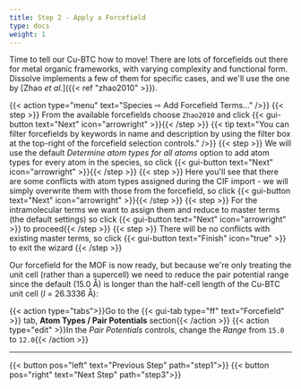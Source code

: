 ```yaml
---
title: Step 2 - Apply a Forcefield
type: docs
weight: 1
---
```


Time to tell our Cu-BTC how to move! There are lots of forcefields out there for metal organic frameworks, with varying complexity and functional form. Dissolve implements a few of them for specific cases, and we'll use the one by [Zhao _et al._]({{< ref "zhao2010" >}}).

{{< action type="menu" text="Species &#8680; Add Forcefield Terms..." />}}
{{< step >}} From the available forcefields choose `Zhao2010` and click {{< gui-button text="Next" icon="arrowright" >}}{{< /step >}}
{{< tip text="You can filter forcefields by keywords in name and description by using the filter box at the top-right of the forcefield selection controls." />}}
{{< step >}} We will use the default _Determine atom types for all atoms_ option to add atom types for every atom in the species, so click {{< gui-button text="Next" icon="arrowright" >}}{{< /step >}}
{{< step >}} Here you'll see that there are some conflicts with atom types assigned during the CIF import - we will simply overwrite them with those from the forcefield, so click {{< gui-button text="Next" icon="arrowright" >}}{{< /step >}}
{{< step >}} For the intramolecular terms we want to assign them and reduce to master terms (the default settings) so click {{< gui-button text="Next" icon="arrowright" >}} to proceed{{< /step >}}
{{< step >}} There will be no conflicts with existing master terms, so click {{< gui-button text="Finish" icon="true" >}} to exit the wizard {{< /step >}}

Our forcefield for the MOF is now ready, but because we're only treating the unit cell (rather than a supercell) we need to reduce the pair potential range since the default (15.0 &#8491;) is longer than the half-cell length of the Cu-BTC unit cell ($l$ = 26.3336 &#8491;):

{{< action type="tabs">}}Go to the {{< gui-tab type="ff" text="Forcefield" >}} tab, **Atom Types / Pair Potentials** section{{< /action >}}
{{< action type="edit" >}}In the _Pair Potentials_ controls, change the _Range_ from `15.0` to `12.0`{{< /action >}}

* * *
{{< button pos="left" text="Previous Step" path="step1">}}
{{< button pos="right" text="Next Step" path="step3">}}
